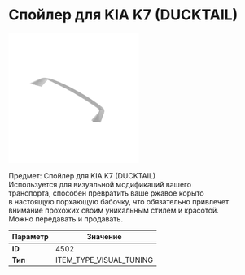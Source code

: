 # Спойлер для KIA K7 (DUCKTAIL)

![Item Image](../img/4502.webp?raw=true)

Предмет: Спойлер для KIA K7 (DUCKTAIL)<br>Используется для визуальной модификаций вашего<br>транспорта, способен превратить ваше ржавое корыто<br>в настоящую порхающую бабочку, что обязательно привлечет<br>внимание прохожих своим уникальным стилем и красотой.<br>Можно передавать и продавать.


| Параметр | Значение |
|----------|----------|
| **ID** | 4502 |
| **Тип** | ITEM_TYPE_VISUAL_TUNING |

